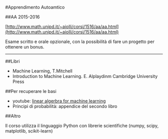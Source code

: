#Apprendimento Autoamtico

##AA 2015-2016

[http://www.math.unipd.it/~aiolli/corsi/1516/aa/aa.html](http://www.math.unipd.it/~aiolli/corsi/1516/aa/aa.html)

Esame scritto e orale opzionale, con la possibilità di fare un progetto per ottenere un bonus.

---

##Libri
- Machine Learning, T.Mitchell
- Introduction to Machine Learning. E. Alplaydinm Cambridge University Press

##Per recuperare le basi
- youtube: [linear algerbra for machine learning](https://www.youtube.com/watch?v=ZumgfOei0Ak)
- Principi di probabilità: appendice del secondo libro

##Altro

Il corso utilizza il linguaggio Python con librerie scientifiche (numpy, scipy, matplotlib, scikit-learn)

